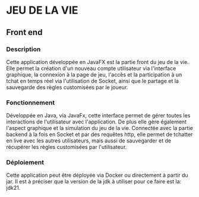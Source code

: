 # JEU DE LA VIE
## Front end

### Description

Cette application développée en JavaFX est la partie front du jeu de la vie.
Elle permet la création d'un nouveau compte utilisateur via l'interface graphique,
la connexion à la page de jeu, l'accès et la participation à un tchat en temps réel 
via l'utilisation de Socket, ainsi que le partage et la sauvegarde des règles customisées 
par le joueur.

### Fonctionnement

Développée en Java, via JavaFx, cette interface permet de gérer toutes
les interactions de l'utilisateur avec l'application.
De plus elle gère également l'aspect graphique et la simulation du jeu de la vie.
Connectée avec la partie backend à la fois en Socket et par des requêtes http, 
elle permet de tchatter en live avec les autres utilisateurs, mais aussi de sauvegarder
et de récupérer les règles customisées par l'utilisateur.

### Déploiement

Cette application peut être déployée via Docker ou directement à partir du jar.
Il est à préciser que la version de la jdk à utiliser pour ce faire est la: jdk21.